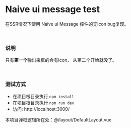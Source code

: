 # Naive ui message test

在SSR情况下使用 Naive ui Message 控件的无Icon bug复现。

<br/>

### 说明

只有**第一个**弹出来框的会有Icon， 从第二个开始就没了。

<br/>

### 测试方式

* 在项目根目录执行 `npm install`
* 在项目根目录执行 `npm run dev`
* 访问: http://localhost:3000/

本项目弹框逻辑所在处：@/layout/DefaultLayout.vue
<br/>

